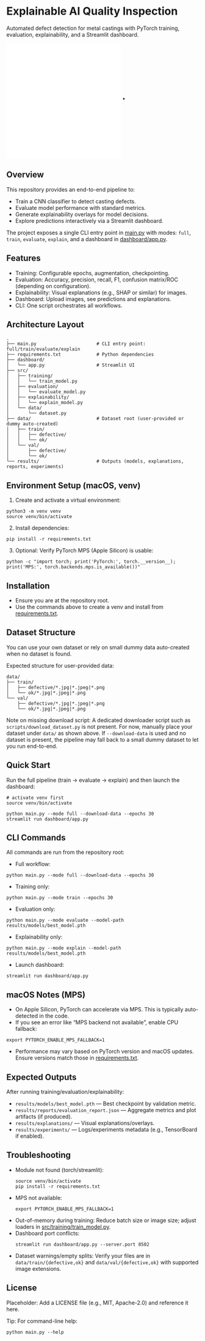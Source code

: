 # Explainable AI Quality Inspection

Automated defect detection for metal castings with PyTorch training, evaluation, explainability, and a Streamlit dashboard.

[![Python 3.8+](requirements.txt)](requirements.txt) • [![PyTorch MPS on macOS](requirements.txt)](requirements.txt)

## Overview
This repository provides an end-to-end pipeline to:
- Train a CNN classifier to detect casting defects.
- Evaluate model performance with standard metrics.
- Generate explainability overlays for model decisions.
- Explore predictions interactively via a Streamlit dashboard.

The project exposes a single CLI entry point in [main.py](main.py) with modes: `full`, `train`, `evaluate`, `explain`, and a dashboard in [dashboard/app.py](dashboard/app.py).

## Features
- Training: Configurable epochs, augmentation, checkpointing.
- Evaluation: Accuracy, precision, recall, F1, confusion matrix/ROC (depending on configuration).
- Explainability: Visual explanations (e.g., SHAP or similar) for images.
- Dashboard: Upload images, see predictions and explanations.
- CLI: One script orchestrates all workflows.

## Architecture Layout
```
.
├── main.py                      # CLI entry point: full/train/evaluate/explain
├── requirements.txt             # Python dependencies
├── dashboard/
│   └── app.py                   # Streamlit UI
├── src/
│   ├── training/
│   │   └── train_model.py
│   ├── evaluation/
│   │   └── evaluate_model.py
│   ├── explainability/
│   │   └── explain_model.py
│   └── data/
│       └── dataset.py
├── data/                        # Dataset root (user-provided or dummy auto-created)
│   ├── train/
│   │   ├── defective/
│   │   └── ok/
│   └── val/
│       ├── defective/
│       └── ok/
└── results/                     # Outputs (models, explanations, reports, experiments)
```

## Environment Setup (macOS, venv)
1) Create and activate a virtual environment:
```
python3 -m venv venv
source venv/bin/activate
```

2) Install dependencies:
```
pip install -r requirements.txt
```

3) Optional: Verify PyTorch MPS (Apple Silicon) is usable:
```
python -c "import torch; print('PyTorch:', torch.__version__); print('MPS:', torch.backends.mps.is_available())"
```

## Installation
- Ensure you are at the repository root.
- Use the commands above to create a venv and install from [requirements.txt](requirements.txt).

## Dataset Structure
You can use your own dataset or rely on small dummy data auto-created when no dataset is found.

Expected structure for user-provided data:
```
data/
├── train/
│   ├── defective/*.jpg|*.jpeg|*.png
│   └── ok/*.jpg|*.jpeg|*.png
└── val/
    ├── defective/*.jpg|*.jpeg|*.png
    └── ok/*.jpg|*.jpeg|*.png
```

Note on missing download script: A dedicated downloader script such as `scripts/download_dataset.py` is not present. For now, manually place your dataset under `data/` as shown above. If `--download-data` is used and no dataset is present, the pipeline may fall back to a small dummy dataset to let you run end-to-end.

## Quick Start
Run the full pipeline (train → evaluate → explain) and then launch the dashboard:
```
# activate venv first
source venv/bin/activate

python main.py --mode full --download-data --epochs 30
streamlit run dashboard/app.py
```

## CLI Commands
All commands are run from the repository root:

- Full workflow:
```
python main.py --mode full --download-data --epochs 30
```

- Training only:
```
python main.py --mode train --epochs 30
```

- Evaluation only:
```
python main.py --mode evaluate --model-path results/models/best_model.pth
```

- Explainability only:
```
python main.py --mode explain --model-path results/models/best_model.pth
```

- Launch dashboard:
```
streamlit run dashboard/app.py
```

## macOS Notes (MPS)
- On Apple Silicon, PyTorch can accelerate via MPS. This is typically auto-detected in the code.
- If you see an error like “MPS backend not available”, enable CPU fallback:
```
export PYTORCH_ENABLE_MPS_FALLBACK=1
```
- Performance may vary based on PyTorch version and macOS updates. Ensure versions match those in [requirements.txt](requirements.txt).

## Expected Outputs
After running training/evaluation/explainability:
- `results/models/best_model.pth` — Best checkpoint by validation metric.
- `results/reports/evaluation_report.json` — Aggregate metrics and plot artifacts (if produced).
- `results/explanations/` — Visual explanations/overlays.
- `results/experiments/` — Logs/experiments metadata (e.g., TensorBoard if enabled).

## Troubleshooting
- Module not found (torch/streamlit):
  ```
  source venv/bin/activate
  pip install -r requirements.txt
  ```
- MPS not available:
  ```
  export PYTORCH_ENABLE_MPS_FALLBACK=1
  ```
- Out-of-memory during training:
  Reduce batch size or image size; adjust loaders in [src/training/train_model.py](src/training/train_model.py).
- Dashboard port conflicts:
  ```
  streamlit run dashboard/app.py --server.port 8502
  ```
- Dataset warnings/empty splits:
  Verify your files are in `data/train/{defective,ok}` and `data/val/{defective,ok}` with supported image extensions.

## License
Placeholder: Add a LICENSE file (e.g., MIT, Apache-2.0) and reference it here.

Tip: For command-line help:
```
python main.py --help